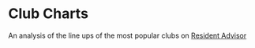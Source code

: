 # Club Charts

An analysis of the line ups of the most popular clubs on [Resident Advisor](https://www.residentadvisor.net/)